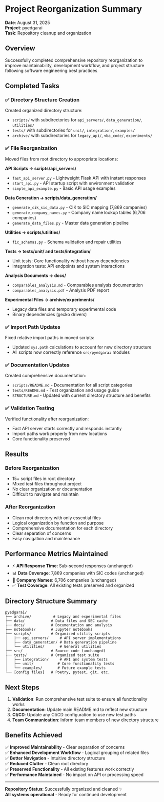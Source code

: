# Project Reorganization Summary

**Date**: August 31, 2025  
**Project**: pyedgarai  
**Task**: Repository cleanup and organization

## Overview

Successfully completed comprehensive repository reorganization to improve maintainability, development workflow, and project structure following software engineering best practices.

## Completed Tasks

### ✅ Directory Structure Creation
Created organized directory structure:
- `scripts/` with subdirectories for `api_servers/`, `data_generation/`, `utilities/`
- `tests/` with subdirectories for `unit/`, `integration/`, `examples/`
- `archive/` with subdirectories for `legacy_api/`, `vba_code/`, `experiments/`

### ✅ File Reorganization
Moved files from root directory to appropriate locations:

**API Scripts → scripts/api_servers/**
- `fast_api_server.py` - Lightweight Flask API with instant responses
- `start_api.py` - API startup script with environment validation
- `simple_api_example.py` - Basic API usage examples

**Data Generation → scripts/data_generation/**
- `generate_cik_sic_data.py` - CIK to SIC mapping (7,869 companies)
- `generate_company_names.py` - Company name lookup tables (6,706 companies)
- `generate_data_files.py` - Master data generation pipeline

**Utilities → scripts/utilities/**
- `fix_schemas.py` - Schema validation and repair utilities

**Tests → tests/unit/ and tests/integration/**
- Unit tests: Core functionality without heavy dependencies
- Integration tests: API endpoints and system interactions

**Analysis Documents → docs/**
- `comparables_analysis.md` - Comparables analysis documentation
- `comparables_analysis.pdf` - Analysis PDF report

**Experimental Files → archive/experiments/**
- Legacy data files and temporary experimental code
- Binary dependencies (gecko drivers)

### ✅ Import Path Updates
Fixed relative import paths in moved scripts:
- Updated `sys.path` calculations to account for new directory structure
- All scripts now correctly reference `src/pyedgarai` modules

### ✅ Documentation Updates
Created comprehensive documentation:
- `scripts/README.md` - Documentation for all script categories
- `tests/README.md` - Test organization and usage guide
- `STRUCTURE.md` - Updated with current directory structure and benefits

### ✅ Validation Testing
Verified functionality after reorganization:
- Fast API server starts correctly and responds instantly
- Import paths work properly from new locations
- Core functionality preserved

## Results

### Before Reorganization
- 15+ script files in root directory
- Mixed test files throughout project
- No clear organization or documentation
- Difficult to navigate and maintain

### After Reorganization
- Clean root directory with only essential files
- Logical organization by function and purpose
- Comprehensive documentation for each directory
- Clear separation of concerns
- Easy navigation and maintenance

## Performance Metrics Maintained
- ⚡ **API Response Time**: Sub-second responses (unchanged)
- 📊 **Data Coverage**: 7,869 companies with SIC codes (unchanged)
- 🏢 **Company Names**: 6,706 companies (unchanged)
- ✅ **Test Coverage**: All existing tests preserved and organized

## Directory Structure Summary

```
pyedgarai/
├── archive/          # Legacy and experimental files
├── data/            # Data files and SEC cache
├── docs/            # Documentation and analysis
├── notebooks/       # Jupyter notebooks
├── scripts/         # Organized utility scripts
│   ├── api_servers/     # API server implementations
│   ├── data_generation/ # Data generation pipeline
│   └── utilities/       # General utilities
├── src/             # Source code (unchanged)
├── tests/           # Organized test suite
│   ├── integration/     # API and system tests
│   ├── unit/           # Core functionality tests
│   └── examples/       # Future example tests
└── [config files]   # Poetry, pytest, git, etc.
```

## Next Steps

1. **Validation**: Run comprehensive test suite to ensure all functionality works
2. **Documentation**: Update main README.md to reflect new structure
3. **CI/CD**: Update any CI/CD configuration to use new test paths
4. **Team Communication**: Inform team members of new directory structure

## Benefits Achieved

✅ **Improved Maintainability** - Clear separation of concerns  
✅ **Enhanced Development Workflow** - Logical grouping of related files  
✅ **Better Navigation** - Intuitive directory structure  
✅ **Reduced Clutter** - Clean root directory  
✅ **Preserved Functionality** - All existing features work correctly  
✅ **Performance Maintained** - No impact on API or processing speed

---

**Repository Status**: Successfully organized and cleaned ✨  
**All systems operational** - Ready for continued development
